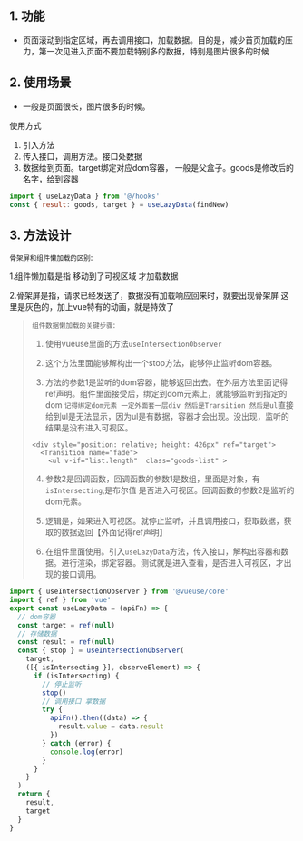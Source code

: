 ## 1. 功能

- 页面滚动到指定区域，再去调用接口，加载数据。目的是，减少首页加载的压力，第一次见进入页面不要加载特别多的数据，特别是图片很多的时候

## 2. 使用场景

- 一般是页面很长，图片很多的时候。



使用方式

1. 引入方法
2. 传入接口，调用方法。接口处数据
3. 数据给到页面。target绑定对应dom容器， 一般是父盒子。goods是修改后的名字，给到容器

```js
import { useLazyData } from '@/hooks'
const { result: goods, target } = useLazyData(findNew)
```



## 3. 方法设计

`骨架屏和组件懒加载的区别`:

1.组件懒加载是指 移动到了可视区域 才加载数据

2.骨架屏是指，请求已经发送了，数据没有加载响应回来时，就要出现骨架屏 这里是灰色的，加上vue特有的动画，就是特效了

>`组件数据懒加载的关键步骤`:
>
>1. 使用vueuse里面的方法`useIntersectionObserver`
>
>2. 这个方法里面能够解构出一个stop方法，能够停止监听dom容器。
>
>3. 方法的参数1是监听的dom容器，能够返回出去。在外层方法里面记得ref声明。组件里面接受后，绑定到dom元素上，就能够监听到指定的dom `记得绑定dom元素 一定外面套一层div 然后是Transition 然后是ul`直接给到ul是无法显示，因为ul是有数据，容器才会出现。没出现，监听的结果是没有进入可视区。
>
>  ```vue
>  <div style="position: relative; height: 426px" ref="target">
>    <Transition name="fade">
>      <ul v-if="list.length"  class="goods-list" >
>  ```
>
>4. 参数2是回调函数，回调函数的参数1是数组，里面是对象，有`isIntersecting`,是布尔值 是否进入可视区。回调函数的参数2是监听的dom元素。
>
>5. 逻辑是，如果进入可视区。就停止监听，并且调用接口，获取数据，获取的数据返回【外面记得ref声明】
>
>6. 在组件里面使用。引入`useLazyData`方法，传入接口，解构出容器和数据。进行渲染，绑定容器。测试就是进入查看，是否进入可视区，才出现的接口调用。

```js
import { useIntersectionObserver } from '@vueuse/core'
import { ref } from 'vue'
export const useLazyData = (apiFn) => {
  // dom容器
  const target = ref(null)
  // 存储数据
  const result = ref(null)
  const { stop } = useIntersectionObserver(
    target,
    ([{ isIntersecting }], observeElement) => {
      if (isIntersecting) {
        // 停止监听
        stop()
        // 调用接口 拿数据
        try {
          apiFn().then((data) => {
            result.value = data.result
          })
        } catch (error) {
          console.log(error)
        }
      }
    }
  )
  return {
    result,
    target
  }
}
```

